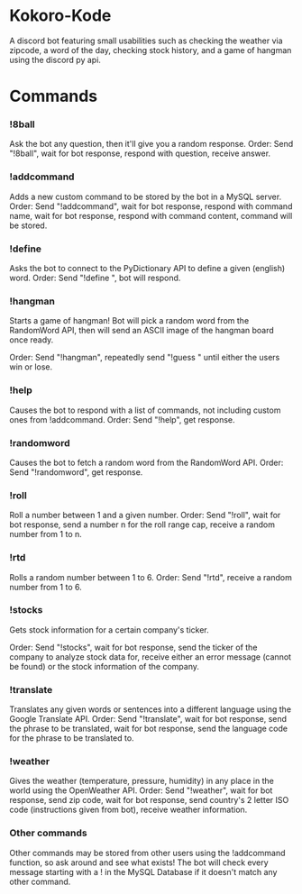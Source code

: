 # Kokoro-Kode
A discord bot featuring small usabilities such as checking the weather via zipcode, a word of the day, checking stock history, and a game of hangman using the discord py api.

# Commands

### !8ball

Ask the bot any question, then it'll give you a random response.
Order: Send "!8ball", wait for bot response, respond with question, receive answer.

### !addcommand

Adds a new custom command to be stored by the bot in a MySQL server.
Order: Send "!addcommand", wait for bot response, respond with command name, wait for bot response, respond with command content, command will be stored.

### !define

Asks the bot to connect to the PyDictionary API to define a given (english) word.
Order: Send "!define <word>", bot will respond.
  
### !hangman

Starts a game of hangman!  Bot will pick a random word from the RandomWord API, then will send an ASCII image of the hangman board once ready.

Order: Send "!hangman", repeatedly send "!guess <word>" until either the users win or lose.
  
### !help

Causes the bot to respond with a list of commands, not including custom ones from !addcommand.
Order: Send "!help", get response.

### !randomword

Causes the bot to fetch a random word from the RandomWord API.
Order: Send "!randomword", get response.

### !roll

Roll a number between 1 and a given number.
Order: Send "!roll", wait for bot response, send a number n for the roll range cap, receive a random number from 1 to n.

### !rtd

Rolls a random number between 1 to 6.
Order: Send "!rtd", receive a random number from 1 to 6.

### !stocks

Gets stock information for a certain company's ticker.

Order: Send "!stocks", wait for bot response, send the ticker of the company to analyze stock data for, receive either an error message (cannot be found) or the stock information of the company.

### !translate

Translates any given words or sentences into a different language using the Google Translate API.
Order: Send "!translate", wait for bot response, send the phrase to be translated, wait for bot response, send the language code for the phrase to be translated to.

### !weather

Gives the weather (temperature, pressure, humidity) in any place in the world using the OpenWeather API.
Order: Send "!weather", wait for bot response, send zip code, wait for bot response, send country's 2 letter ISO code (instructions given from bot), receive weather information.

### Other commands

Other commands may be stored from other users using the !addcommand function, so ask around and see what exists!  The bot will check every message starting with a ! in the MySQL Database if it doesn't match any other command.
